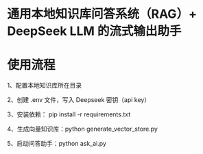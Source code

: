 # 通用本地知识库问答系统（RAG）+ DeepSeek LLM 的流式输出助手

# 使用流程

1、配置本地知识库所在目录

2、创建 .env 文件，写入 Deepseek 密钥（api key）

3、安装依赖： pip install -r requirements.txt

4、生成向量知识库：python generate_vector_store.py

5、启动问答助手：python ask_ai.py